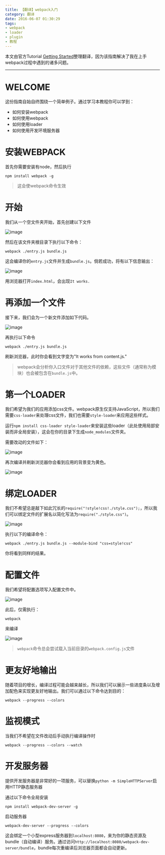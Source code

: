 ```yaml
---
title: 【翻译】webpack入门
category: 翻译
date: 2016-06-07 01:30:29
tags: 
- webpack
- loader
- plugin
- 教程
---
```


本文由官方Tutorial [Getting Started](https://webpack.github.io/docs/tutorials/getting-started/)整理翻译，因为该指南解决了我在上手webpack过程中遇到的诸多问题。

---

# WELCOME

这份指南自始自终围绕一个简单例子。通过学习本教程你可以学到：

* 如何安装webpack
* 如何使用webpack
* 如何使用loader
* 如何使用开发环境服务器

# 安装WEBPACK

首先你需要安装有node，然后执行

`npm install webpack -g`

> 这会使webpack命令生效

# 开始

我们从一个空文件夹开始，首先创建以下文件

![image](https://ooo.0o0.ooo/2015/10/17/5623130e3e6f0.png)

然后在该文件夹根目录下执行以下命令：

	webpack ./entry.js bundle.js
	
这会编译你的`entry.js`文件并生成`bundle.js`。倘若成功，将有以下信息输出：

![image](https://ooo.0o0.ooo/2015/10/17/5623130e40ae6.png)

用浏览器打开`index.html`，会出现`It works.`

# 再添加一个文件

接下来，我们会为一个新文件添加如下代码。

![image](https://ooo.0o0.ooo/2015/10/17/5623130e616f3.png)

再执行以下命令

	webpack ./entry.js bundle.js
	
刷新浏览器，此时你会看到文字变为"It works from content.js."

> webpack会分析你入口文件对于其他文件的依赖，这些文件（通常称为模块）也会被包含在`bundle.js`中。

# 第一个LOADER

我们希望为我们的应用添加css文件。webpack原生仅支持JavaScript，所以我们需要`css-loader`来处理css文件，我们也需要`style-loader`来应用这些样式。

运行`npm install css-loader style-loader`来安装这些loader（此处使用局部安装而非全局安装），这会在你的目录下生成`node_modules`文件夹。

需要改动的文件如下：

![image](https://ooo.0o0.ooo/2015/10/18/562468f9a72c0.png)


再次编译并刷新浏览器你会看到应用的背景变为黄色。

![image](https://ooo.0o0.ooo/2015/10/17/5623130e3951d.png)

# 绑定LOADER

我们不希望总是敲下如此冗长的`require("!style!css!./style.css");`，所以我们可以绑定文件的扩展名以简化写法为`require("./style.css")`。

![image](https://ooo.0o0.ooo/2015/10/18/5624697c01675.png)

执行以下的编译命令：

	webpack ./entry.js bundle.js --module-bind "css=style!css"
	
你将看到同样的结果。

# 配置文件

我们希望将配置选项写入配置文件中。

![image](https://ooo.0o0.ooo/2015/10/17/5623130e4b155.png)

此后，仅需执行：

	webpack

来编译

![image](https://ooo.0o0.ooo/2015/10/17/562313105e09d.png)

> `webpack`命令总会尝试载入当前目录的`webpack.config.js`文件

# 更友好地输出

随着项目的增长，编译过程可能会越来越长，所以我们可以展示一些进度条以及增加配色来实现更友好地输出。我们可以通过以下命令达到目的：

	webpack --progress --colors
	
# 监视模式

当我们不希望在文件改动后手动执行编译操作时

	webpack --progress --colors --watch
	
# 开发服务器

提供开发服务器是非常好的一项服务，可以替换`python -m SimpleHTTPServer`启用HTTP静态服务器

通过以下命令全局安装

	npm install webpack-dev-server -g

启动服务器

	webpack-dev-server --progress --colors
	
这会绑定一个小型express服务器到`localhost:8080`，来为你的静态资源及bundle（自动编译）服务。通过访问`http://localhost:8080/webpack-dev-server/bundle`，bundle每次重编译后浏览器页面都会自动更新。


	
	


